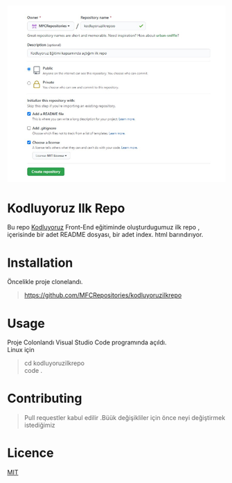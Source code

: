 ![](kodluyoruzRepo.jpg)

# Kodluyoruz Ilk Repo
 Bu repo [Kodluyoruz](https://kodluyoruz.org) Front-End  eğitiminde oluşturdugumuz ilk repo , içerisinde bir adet README dosyası, bir adet index.  html barındırıyor.
 # Installation
 Öncelikle proje clonelandı.  
 >https://github.com/MFCRepositories/kodluyoruzilkrepo
# Usage

  Proje Colonlandı Visual Studio Code programında açıldı.  
  Linux için  
  >cd kodluyoruzilkrepo  
  code .
# Contributing 
  >Pull requestler kabul edilir .Büük değişikliler için önce neyi değiştirmek istediğimiz 

# Licence 

[MIT](https//:www.mfcblog.me)
